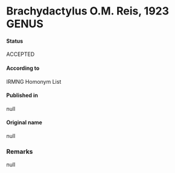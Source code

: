 # Brachydactylus O.M. Reis, 1923 GENUS

#### Status
ACCEPTED

#### According to
IRMNG Homonym List

#### Published in
null

#### Original name
null

### Remarks
null